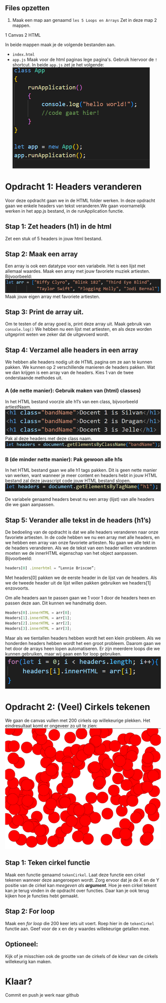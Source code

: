 ## Files opzetten
1. Maak een map aan genaamd `les 5 Loops en Arrays` Zet in deze map 2 mappen.
 
 1 Canvas
 2 HTML

In beide mappen maak je de volgende bestanden aan.
 * `index.html`
 * `app.js`
Maak voor de html paginas lege pagina's. Gebruik hiervoor de `!` shortcut.
In beide `app.js` zet je het volgende:
![appjs.PNG](img/appjs.PNG)

# Opdracht 1: Headers veranderen

Voor deze opdracht gaan we in de HTML folder werken.
In deze opdracht gaan we enkele headers van tekst veranderen.We gaan voornamelijk werken in het app.js bestand, in de runApplication functie.

## Stap 1: Zet headers (h1) in de html
Zet een stuk of 5 headers in jouw html bestand.

## Stap 2: Maak een array
Een array is ook een datatype voor een variabele. Het is een lijst met allemaal waardes. Maak een array met jouw favoriete muziek artiesten. Bijvoorbeeld: 
![array.PNG](img/l5/array.PNG)
Maak jouw eigen array met favoriete artiesten.

## Stap 3: Print de array uit. 
Om te testen of de array goed is, print deze array uit. Maak gebruik van `console.log()`
We hebben nu een lijst met artiesten, en als deze worden uitgeprint weten we zeker dat de uitgevoerd wordt.

## Stap 4: Verzamel alle headers in een array
We hebben alle headers nodig uit de HTML pagina om ze aan te kunnen pakken. We kunnen op 2 verschillende manieren de headers pakken. Wat we dan krijgen is een array van de headers. Kies 1 van de twee onderstaande methodes uit.

### A (de nette manier): Gebruik maken van (html) classes)
In het HTML bestand voorzie alle h1’s van een class, bijvoorbeeld artiestNaam.
![htmlclass.PNG](img/l5/htmlclass.PNG)
Pak al deze headers met deze class naam.
![indexhtml.PNG](img/l5/getbyclass.PNG)

### B (de minder nette manier): Pak gewoon alle h1s
In het HTML bestand gaan we alle h1 tags pakken. Dit is geen nette manier van werken, want wanneer je meer content en headers hebt in jouw HTML bestand zal deze javascript code jouw HTML bestand slopen.
![indexhtml.PNG](img/l5/getbytag.PNG)

De variabele genaamd headers bevat nu een array (lijst) van alle headers die we gaan aanpassen.

## Stap 5: Verander alle tekst in de headers (h1’s)
De bedoeling van de opdracht is dat we alle headers veranderen naar onze favoriete artiesten. In de code hebben we nu een array met alle headers, en we hebben een array van onze favoriete artiesten.
Nu gaan we alle tekt in de headers veranderen. 
Als we de tekst van een header willen veranderen moeten we de innerHTML eigenschap van het object aanpassen. Bijvoorbeeld:
```js 
headers[0] .innerhtml = “Lennie Briscoe”;
```
Met headers[0] pakken we de eerste header in de lijst van de headers. Als we de tweede header uit de lijst willen pakken gebruiken we headers[1] enzovoorts.

Om alle headers aan te passen gaan we 1 voor 1 door de headers heen en passen deze aan. Dit kunnen we handmatig doen.
```js
Headers[0].innerHTML = arr[0];
Headers[1].innerHTML = arr[1];
Headers[2].innerHTML = arr[2];
Headers[3].innerHTML = arr[3];
```

Maar als we tientallen headers hebben wordt het een klein probleem. Als we honderden headers hebben wordt het een groot probleem. Daarom gaan we het door de arrays heen lopen automatiseren. Er zijn meerdere loops die we kunnen gebruiken, maar wij gaan een for loop gebruiken.
![indexhtml.PNG](img/l5/forloop.PNG)


# Opdracht 2: (Veel) Cirkels tekenen

We gaan de canvas vullen met 200 cirkels op willekeurige plekken. Het eindresultaat komt er ongeveer zo uit te zien: 
![indexhtml.PNG](img/l5/eindresultaat.PNG)

## Stap 1: Teken cirkel functie
Maak een functie genaamd `tekenCirkel`. Laat deze functie een cirkel tekenen wanneer deze aangeroepen wordt. Zorg ervoor dat je de X en de Y positie van de cirkel kan *meegeven als **argument***.
Hoe je een cirkel tekent kan je terug vinden in de opdracht over functies. Daar kan je ook terug kijken hoe je functies hebt gemaakt.

## Stap 2: For loop
Maak een *for loop* die 200 keer iets uit voert.
Roep hier in de `tekenCirkel` functie aan. Geef voor de x en de y waardes willekeurige getallen mee.

## Optioneel:
Kijk of je misschien ook de grootte van de cirkels of de kleur van de cirkels willekeurig kan maken.

# Klaar?
Commit en push je werk naar github
